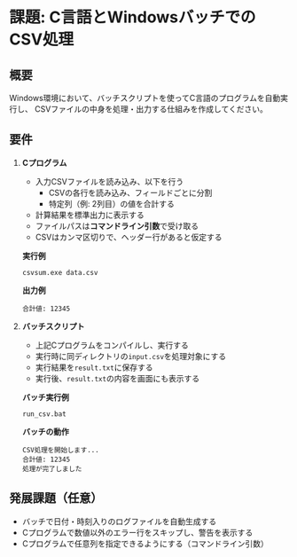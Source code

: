 # 課題: C言語とWindowsバッチでのCSV処理

## 概要
Windows環境において、バッチスクリプトを使ってC言語のプログラムを自動実行し、
CSVファイルの中身を処理・出力する仕組みを作成してください。

## 要件

1. **Cプログラム**
    - 入力CSVファイルを読み込み、以下を行う
        - CSVの各行を読み込み、フィールドごとに分割
        - 特定列（例: 2列目）の値を合計する
    - 計算結果を標準出力に表示する
    - ファイルパスは**コマンドライン引数**で受け取る
    - CSVはカンマ区切りで、ヘッダー行があると仮定する

    **実行例**
    ```
    csvsum.exe data.csv
    ```
    **出力例**
    ```
    合計値: 12345
    ```

2. **バッチスクリプト**
    - 上記Cプログラムをコンパイルし、実行する
    - 実行時に同ディレクトリの`input.csv`を処理対象にする
    - 実行結果を`result.txt`に保存する
    - 実行後、`result.txt`の内容を画面にも表示する

    **バッチ実行例**
    ```
    run_csv.bat
    ```
    **バッチの動作**
    ```
    CSV処理を開始します...
    合計値: 12345
    処理が完了しました
    ```

## 発展課題（任意）
- バッチで日付・時刻入りのログファイルを自動生成する
- Cプログラムで数値以外のエラー行をスキップし、警告を表示する
- Cプログラムで任意列を指定できるようにする（コマンドライン引数）

